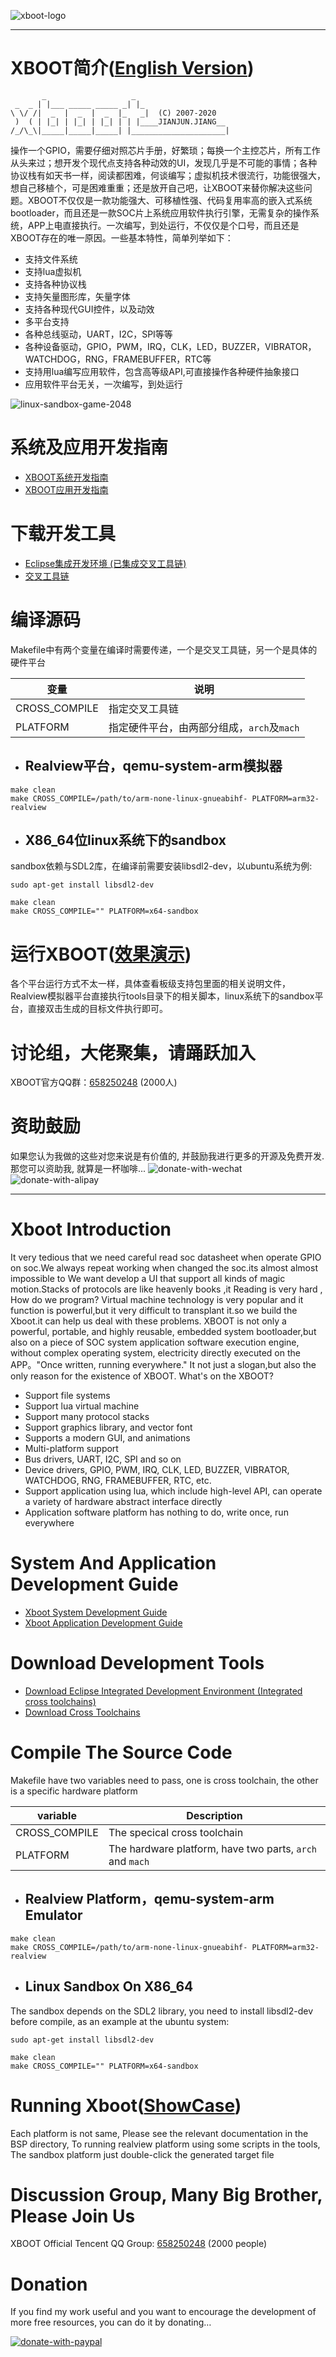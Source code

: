 ![xboot-logo](https://github.com/xboot/xboot/raw/master/developments/logo/xboot-logo.png)

***

# XBOOT简介([English Version](README.md#xboot-introduction))

```
       _                   _                     
 _  _ | |___ _____ _____ _| |_                   
\ \/ /|  _  |  _  |  _  |_   _|  (C) 2007-2020   
 )  ( | |_| | |_| | |_| | | |____JIANJUN.JIANG__ 
/_/\_\|_____|_____|_____| |_____________________|
```
操作一个GPIO，需要仔细对照芯片手册，好繁琐；每换一个主控芯片，所有工作从头来过；想开发个现代点支持各种动效的UI，发现几乎是不可能的事情；各种协议栈有如天书一样，阅读都困难，何谈编写；虚拟机技术很流行，功能很强大，想自己移植个，可是困难重重；还是放开自己吧，让XBOOT来替你解决这些问题。XBOOT不仅仅是一款功能强大、可移植性强、代码复用率高的嵌入式系统bootloader，而且还是一款SOC片上系统应用软件执行引擎，无需复杂的操作系统，APP上电直接执行。一次编写，到处运行，不仅仅是个口号，而且还是XBOOT存在的唯一原因。一些基本特性，简单列举如下：
* 支持文件系统
* 支持lua虚拟机
* 支持各种协议栈
* 支持矢量图形库，矢量字体
* 支持各种现代GUI控件，以及动效
* 多平台支持
* 各种总线驱动，UART，I2C，SPI等等
* 各种设备驱动，GPIO，PWM，IRQ，CLK，LED，BUZZER，VIBRATOR，WATCHDOG，RNG，FRAMEBUFFER，RTC等
* 支持用lua编写应用软件，包含高等级API,可直接操作各种硬件抽象接口
* 应用软件平台无关，一次编写，到处运行

![linux-sandbox-game-2048](https://github.com/xboot/xboot/raw/master/documents/images/linux-sandbox-game-2048.gif)

# 系统及应用开发指南
* [XBOOT系统开发指南](https://github.com/xboot/xboot/blob/master/documents/xboot-system-development-guide-zh-CN.md)
* [XBOOT应用开发指南](https://github.com/xboot/xboot/blob/master/documents/xboot-application-development-guide-zh-CN.md)

# 下载开发工具
* [Eclipse集成开发环境 (已集成交叉工具链)](http://pan.baidu.com/s/1i3ImG0d)
* [交叉工具链](http://pan.baidu.com/s/1dDtssIt)

# 编译源码
Makefile中有两个变量在编译时需要传递，一个是交叉工具链，另一个是具体的硬件平台

| 变量            | 说明                          |
| ------------- | --------------------------- |
| CROSS_COMPILE | 指定交叉工具链                     |
| PLATFORM      | 指定硬件平台，由两部分组成，`arch`及`mach` |

* ## Realview平台，qemu-system-arm模拟器

```shell
make clean
make CROSS_COMPILE=/path/to/arm-none-linux-gnueabihf- PLATFORM=arm32-realview
```

* ## X86_64位linux系统下的sandbox

sandbox依赖与SDL2库，在编译前需要安装libsdl2-dev，以ubuntu系统为例:
```shell
sudo apt-get install libsdl2-dev
```
```shell
make clean
make CROSS_COMPILE="" PLATFORM=x64-sandbox
```

# 运行XBOOT([效果演示](https://github.com/xboot/xboot/blob/master/documents/xboot-show-case-zh-CN.md))
各个平台运行方式不太一样，具体查看板级支持包里面的相关说明文件，Realview模拟器平台直接执行tools目录下的相关脚本，linux系统下的sandbox平台，直接双击生成的目标文件执行即可。

# 讨论组，大佬聚集，请踊跃加入
XBOOT官方QQ群：[658250248](https://jq.qq.com/?_wv=1027&k=5BOkXYO) (2000人)

# 资助鼓励

如果您认为我做的这些对您来说是有价值的, 并鼓励我进行更多的开源及免费开发. 那您可以资助我, 就算是一杯咖啡...
![donate-with-wechat](https://github.com/xboot/xboot/raw/master/documents/images/donate-with-wechat.png)
![donate-with-alipay](https://github.com/xboot/xboot/raw/master/documents/images/donate-with-alipay.png)

***
# Xboot Introduction
It very tedious that we need careful read soc datasheet when operate GPIO on soc.We always repeat working when changed the soc.its almost almost impossible to We want develop a UI that support all kinds of magic motion.Stacks of protocols are like heavenly books ,it Reading is very hard , How do we program? Virtual machine technology is very popular and it function is powerful,but it very difficult to transplant it.so we build the Xboot.it can help us deal with these problems.
XBOOT is not only a powerful, portable, and highly reusable, embedded system bootloader,but also on a piece of SOC system application software execution engine, without complex operating system, electricity directly executed on the APP。"Once written, running everywhere." It not just a slogan,but also the only reason for the existence of XBOOT. What's on the XBOOT?

- Support file systems
- Support lua virtual machine
- Support many protocol stacks
- Support graphics library, and vector font
- Supports a modern GUI, and animations
- Multi-platform support
- Bus drivers, UART, I2C, SPI and so on
- Device drivers, GPIO, PWM, IRQ, CLK, LED, BUZZER, VIBRATOR, WATCHDOG, RNG, FRAMEBUFFER, RTC, etc.
- Support application using lua, which include high-level API, can operate a variety of hardware abstract interface directly
- Application software platform has nothing to do, write once, run everywhere

# System And Application Development Guide
* [Xboot System Development Guide](https://github.com/xboot/xboot/blob/master/documents/xboot-system-development-guide-en-US.md)
* [Xboot Application Development Guide](https://github.com/xboot/xboot/blob/master/documents/xboot-application-development-guide-en-US.md)

# Download Development Tools
* [Download Eclipse Integrated Development Environment (Integrated cross toolchains)](http://pan.baidu.com/s/1i3ImG0d)
* [Download Cross Toolchains](http://pan.baidu.com/s/1dDtssIt)

# Compile The Source Code
Makefile have two variables need to pass, one is cross toolchain, the other is a specific hardware platform

| variable      | Description                              |
| ------------- | ---------------------------------------- |
| CROSS_COMPILE | The specical cross toolchain             |
| PLATFORM      | The hardware platform, have two parts, `arch` and `mach` |

* ## Realview Platform，qemu-system-arm Emulator

```shell
make clean
make CROSS_COMPILE=/path/to/arm-none-linux-gnueabihf- PLATFORM=arm32-realview
```

* ## Linux Sandbox On X86_64

The sandbox depends on the SDL2 library, you need to install libsdl2-dev before compile, as an example at the ubuntu system:

```shell
sudo apt-get install libsdl2-dev
```
```shell
make clean
make CROSS_COMPILE="" PLATFORM=x64-sandbox
```

# Running Xboot([ShowCase](https://github.com/xboot/xboot/blob/master/documents/xboot-show-case-en-US.md))
Each platform is not same, Please see the relevant documentation in the BSP directory, To running realview platform using some scripts in the tools, The sandbox platform just double-click the generated target file

# Discussion Group, Many Big Brother, Please Join Us
XBOOT Official Tencent QQ Group: [658250248](https://jq.qq.com/?_wv=1027&k=5BOkXYO) (2000 people)

# Donation

If you find my work useful and you want to encourage the development of more free resources, you can do it by donating… 

[![donate-with-paypal](https://github.com/xboot/xboot/raw/master/documents/images/donate-with-paypal.png)](https://www.paypal.me/openxboot/10)